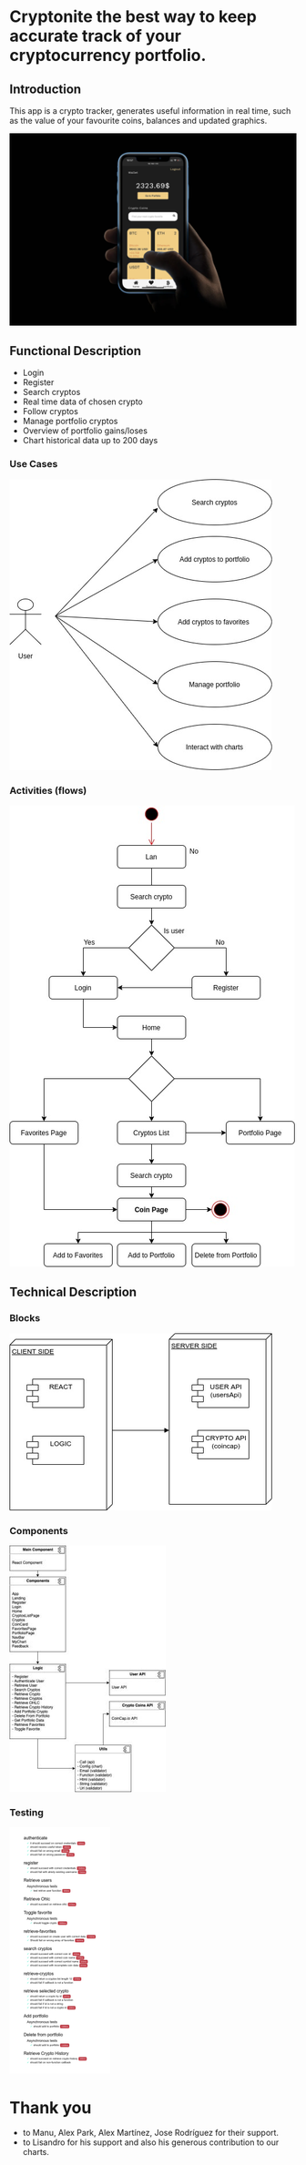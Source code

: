 # Cryptonite the best way to keep accurate track of your cryptocurrency portfolio.
## Introduction
This app is a crypto tracker, generates useful information in real time, such as the value of your favourite coins, balances and  updated graphics.

![](intro.png)

## Functional Description

- Login
- Register
- Search cryptos
- Real time data of chosen crypto
- Follow cryptos
- Manage portfolio cryptos
- Overview of portfolio gains/loses
- Chart historical data up to 200 days

### Use Cases

![](useCases.jpg)

### Activities (flows)

![](activityDiagram.jpg)

## Technical Description

### Blocks

![](blocksDiagram.jpg)

### Components

![](componentsReact.jpg)



### Testing

![](specs.png)


# Thank you

- to Manu, Alex Park, Alex Martínez, Jose Rodríguez for their support.
- to Lisandro for his support and also his generous contribution to our charts.
